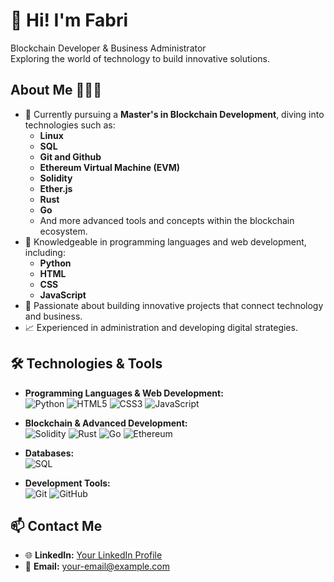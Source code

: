 # 👋 Hi! I'm Fabri

Blockchain Developer & Business Administrator  
Exploring the world of technology to build innovative solutions.
## About Me 👨🏻‍💻

- 🌱 Currently pursuing a **Master's in Blockchain Development**, diving into technologies such as:
  - **Linux**
  - **SQL**
  - **Git and Github**  
  - **Ethereum Virtual Machine (EVM)**  
  - **Solidity**  
  - **Ether.js**  
  - **Rust**  
  - **Go**  
  - And more advanced tools and concepts within the blockchain ecosystem.
- 🔗 Knowledgeable in programming languages and web development, including:  
  - **Python**  
  - **HTML**  
  - **CSS**  
  - **JavaScript** 
- 🔗 Passionate about building innovative projects that connect technology and business.  
- 📈 Experienced in administration and developing digital strategies.

## 🛠️ Technologies & Tools

- **Programming Languages & Web Development:**  
  ![Python](https://img.shields.io/badge/-Python-3776AB?logo=python&logoColor=white&style=for-the-badge)
  ![HTML5](https://img.shields.io/badge/-HTML5-E34F26?logo=html5&logoColor=white&style=for-the-badge)
  ![CSS3](https://img.shields.io/badge/-CSS3-1572B6?logo=css3&logoColor=white&style=for-the-badge)
  ![JavaScript](https://img.shields.io/badge/-JavaScript-F7DF1E?logo=javascript&logoColor=black&style=for-the-badge)

- **Blockchain & Advanced Development:**  
  ![Solidity](https://img.shields.io/badge/-Solidity-363636?logo=solidity&logoColor=white&style=for-the-badge)
  ![Rust](https://img.shields.io/badge/-Rust-000000?logo=rust&logoColor=white&style=for-the-badge)
  ![Go](https://img.shields.io/badge/-Go-00ADD8?logo=go&logoColor=white&style=for-the-badge)
  ![Ethereum](https://img.shields.io/badge/-Ethereum-3C3C3D?logo=ethereum&logoColor=white&style=for-the-badge)

- **Databases:**  
  ![SQL](https://img.shields.io/badge/-SQL-003B57?logo=postgresql&logoColor=white&style=for-the-badge)

- **Development Tools:**  
  ![Git](https://img.shields.io/badge/-Git-F05032?logo=git&logoColor=white&style=for-the-badge)
  ![GitHub](https://img.shields.io/badge/-GitHub-181717?logo=github&logoColor=white&style=for-the-badge)

## 📫 Contact Me

- 🌐 **LinkedIn:** [Your LinkedIn Profile](www.linkedin.com/in/fabriziofanini)  
- 📧 **Email:** [your-email@example.com](mailto:fabrifanini@gmail.com)  




